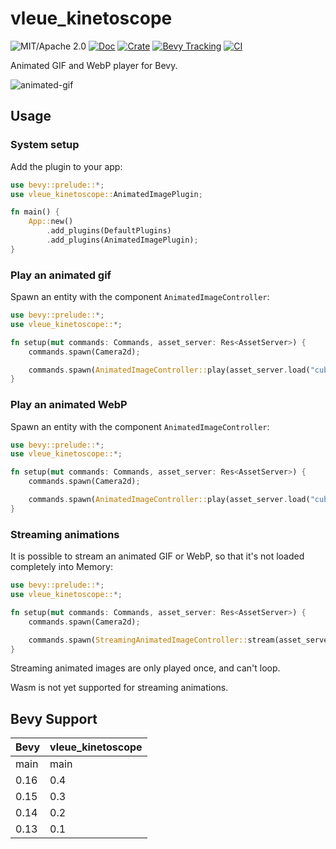 # vleue_kinetoscope

![MIT/Apache 2.0](https://img.shields.io/badge/license-MIT%2FApache-blue.svg)
[![Doc](https://docs.rs/vleue_kinetoscope/badge.svg)](https://docs.rs/vleue_kinetoscope)
[![Crate](https://img.shields.io/crates/v/vleue_kinetoscope.svg)](https://crates.io/crates/vleue_kinetoscope)
[![Bevy Tracking](https://img.shields.io/badge/Bevy%20tracking-main-lightblue)](https://github.com/bevyengine/bevy/blob/main/docs/plugins_guidelines.md#main-branch-tracking)
[![CI](https://github.com/vleue/vleue_kinetoscope/actions/workflows/ci.yml/badge.svg)](https://github.com/vleue/vleue_kinetoscope/actions/workflows/ci.yml)

Animated GIF and WebP player for Bevy.

![animated-gif](https://raw.githubusercontent.com/vleue/vleue_kinetoscope/main/animated-gif.webp)

## Usage

### System setup

Add the plugin to your app:

```rust
use bevy::prelude::*;
use vleue_kinetoscope::AnimatedImagePlugin;

fn main() {
    App::new()
        .add_plugins(DefaultPlugins)
        .add_plugins(AnimatedImagePlugin);
}
```

### Play an animated gif

Spawn an entity with the component `AnimatedImageController`:

```rust
use bevy::prelude::*;
use vleue_kinetoscope::*;

fn setup(mut commands: Commands, asset_server: Res<AssetServer>) {
    commands.spawn(Camera2d);

    commands.spawn(AnimatedImageController::play(asset_server.load("cube.gif")));
}
```

### Play an animated WebP

Spawn an entity with the component `AnimatedImageController`:

```rust
use bevy::prelude::*;
use vleue_kinetoscope::*;

fn setup(mut commands: Commands, asset_server: Res<AssetServer>) {
    commands.spawn(Camera2d);

    commands.spawn(AnimatedImageController::play(asset_server.load("cube.webp")));
}
```

### Streaming animations

It is possible to stream an animated GIF or WebP, so that it's not loaded completely into Memory:

```rust
use bevy::prelude::*;
use vleue_kinetoscope::*;

fn setup(mut commands: Commands, asset_server: Res<AssetServer>) {
    commands.spawn(Camera2d);

    commands.spawn(StreamingAnimatedImageController::stream(asset_server.load("big-buck-bunny.webp")));
}
```

Streaming animated images are only played once, and can't loop.

Wasm is not yet supported for streaming animations.

## Bevy Support

| Bevy | vleue_kinetoscope |
| ---- | ----------------- |
| main | main              |
| 0.16 | 0.4               |
| 0.15 | 0.3               |
| 0.14 | 0.2               |
| 0.13 | 0.1               |
